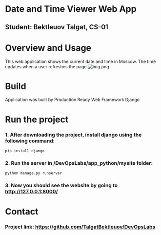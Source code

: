# Date and Time Viewer Web App 
## Student: Bektleuov Talgat, CS-01
# Overview and Usage
This web application shows the current date and time in Moscow. The time updates when a user refreshes the page
![img.png](img.png)
# Build
Application was built by Production Ready Web Framework Django

# Run the project
### 1. After downloading the project, install django using the following command:

`pip install django`

### 2. Run the server in /DevOpsLabs/app_python/mysite folder:

`python manage.py runserver`

### 3. Now you should see the website by going to http://127.0.0.1:8000/

# Contact

### Project link: https://github.com/TalgatBektleuov/DevOpsLabs


